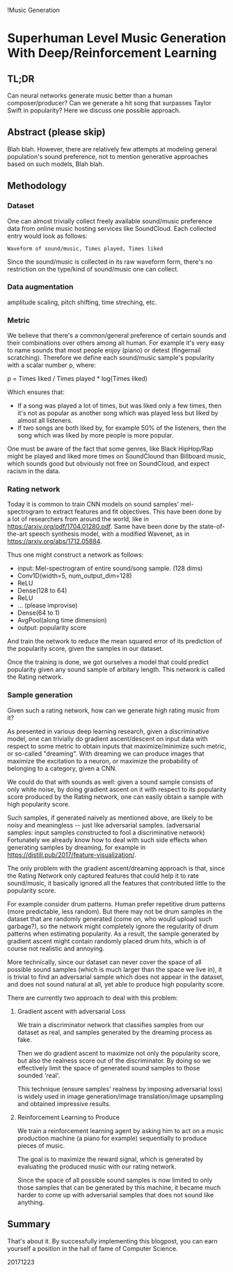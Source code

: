 !Music Generation

# Superhuman Level Music Generation With Deep/Reinforcement Learning

## TL;DR

Can neural networks generate music better than a human composer/producer? Can we generate a hit song that surpasses Taylor Swift in popularity? Here we discuss one possible approach.

## Abstract (please skip)

Blah blah. However, there are relatively few attempts at modeling general population's sound preference, not to mention generative approaches based on such models, Blah blah.

## Methodology

### Dataset

One can almost trivially collect freely available sound/music preference data from online music hosting services like SoundCloud. Each collected entry would look as follows:

```text
Waveform of sound/music, Times played, Times liked
```

Since the sound/music is collected in its raw waveform form, there's no restriction on the type/kind of sound/music one can collect.

### Data augmentation

amplitude scaling, pitch shifting, time streching, etc.

### Metric

We believe that there's a common/general preference of certain sounds and their combinations over others among all human. For example it's very easy to name sounds that most people enjoy (piano) or detest (fingernail scratching). Therefore we define each sound/music sample's popularity with a scalar number p, where:

p = Times liked / Times played * log(Times liked)

Which ensures that:

- If a song was played a lot of times, but was liked only a few times, then it's not as popular as another song which was played less but liked by almost all listeners.
- If two songs are both liked by, for example 50% of the listeners, then the song which was liked by more people is more popular.

One must be aware of the fact that some genres, like Black HipHop/Rap might be played and liked more times on SoundClound than Billboard music, which sounds good but obviously not free on SoundCloud, and expect racism in the data.

### Rating network

Today it is common to train CNN models on sound samples' mel-spectrogram to extract features and fit objectives. This have been done by a lot of researchers from around the world, like in <https://arxiv.org/pdf/1704.01280.pdf>. Same have been done by the state-of-the-art speech synthesis model, with a modified Wavenet, as in <https://arxiv.org/abs/1712.05884>.

Thus one might construct a network as follows:

- input: Mel-spectrogram of entire sound/song sample. (128 dims)
- Conv1D(width=5, num_output_dim=128)
- ReLU
- Dense(128 to 64)
- ReLU
- ... (please improvise)
- Dense(64 to 1)
- AvgPool(along time dimension)
- output: popularity score

And train the network to reduce the mean squared error of its prediction of the popularity score, given the samples in our dataset.

Once the training is done, we got ourselves a model that could predict popularity given any sound sample of arbitary length. This network is called the Rating network.

### Sample generation

Given such a rating network, how can we generate high rating music from it?

As presented in various deep learning research, given a discriminative model, one can trivially do gradient ascent/descent on input data with respect to some metric to obtain inputs that maximize/minimize such metric, or so-called "dreaming". With dreaming we can produce images that maximize the excitation to a neuron, or maximize the probability of belonging to a category, given a CNN.

We could do that with sounds as well: given a sound sample consists of only white noise, by doing gradient ascent on it with respect to its popularity score produced by the Rating network, one can easily obtain a sample with high popularity score.

Such samples, if generated naively as mentioned above, are likely to be noisy and meaningless -- just like adversarial samples. (adversarial samples: input samples constructed to fool a discriminative network) Fortunately we already know how to deal with such side effects when generating samples by dreaming, for example in <https://distill.pub/2017/feature-visualization/>.

The only problem with the gradient ascent/dreaming approach is that, since the Rating Network only captured features that could help it to rate sound/music, it basically ignored all the features that contributed little to the popularity score.

For example consider drum patterns. Human prefer repetitive drum patterns (more predictable, less random). But there may not be drum samples in the dataset that are randomly generated (come on, who would upload such garbage?), so the network might completely ignore the regularity of drum patterns when estimating popularity. As a result, the sample generated by gradient ascent might contain randomly placed drum hits, which is of course not realistic and annoying.

More technically, since our dataset can never cover the space of all possible sound samples (which is much larger than the space we live in), it is trivial to find an adversarial sample which does not appear in the dataset, and does not sound natural at all, yet able to produce high popularity score.

There are currently two approach to deal with this problem:

1. Gradient ascent with adversarial Loss

    We train a discriminator network that classifies samples from our dataset as real, and samples generated by the dreaming process as fake.

    Then we do gradient ascent to maximize not only the popularity score, but also the realness score out of the discriminator. By doing so we effectively limit the space of generated sound samples to those sounded 'real'.

    This technique (ensure samples' realness by imposing adversarial loss) is widely used in image generation/image translation/image upsampling and obtained impressive results.

2. Reinforcement Learning to Produce

    We train a reinforcement learning agent by asking him to act on a music production machine (a piano for example) sequentially to produce pieces of music.

    The goal is to maximize the reward signal, which is generated by evaluating the produced music with our rating network.

    Since the space of all possible sound samples is now limited to only those samples that can be generated by this machine, it became much harder to come up with adversarial samples that does not sound like anything.

## Summary

That's about it. By successfully implementing this blogpost, you can earn yourself a position in the hall of fame of Computer Science.

20171223
